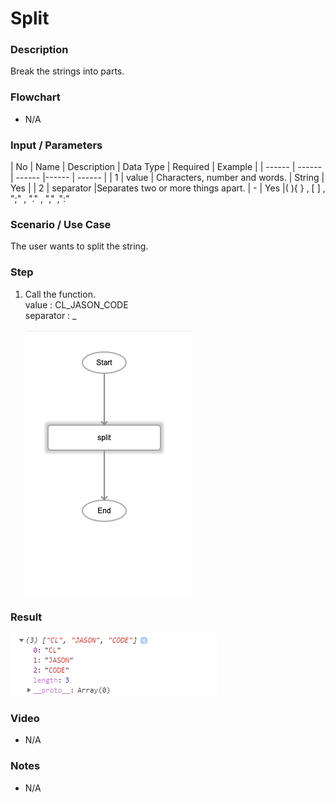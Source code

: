 ﻿# Split

### Description

Break the strings into parts.

### Flowchart

- N/A 

### Input / Parameters

| No | Name | Description | Data Type | Required | Example |
| ------ | ------ | ------ |------ | ------ |
| 1 | value | Characters, number and words. | String | Yes  |
| 2 | separator |Separates two or more things apart. | - | Yes  |( ){ } , [ ]	, ";"	, "." , ","  ,":"
### Scenario / Use Case

The user wants to split the string.

### Step

1. Call the function.
    <br>
    value : CL_JASON_CODE<br>
    separator : _
    
    ![](../../../../document/function/Conversion/split/split-step-1.png?raw=true)
 
### Result

![](../../../../document/function/Conversion/split/split-result-1.png?raw=true)
    
### Video

- N/A

<!--[![Video](http://i.imgur.com/Ot5DWAW.png)](https://youtu.be/StTqXEQ2l-Y?t=35s)-->

### Notes

- N/A